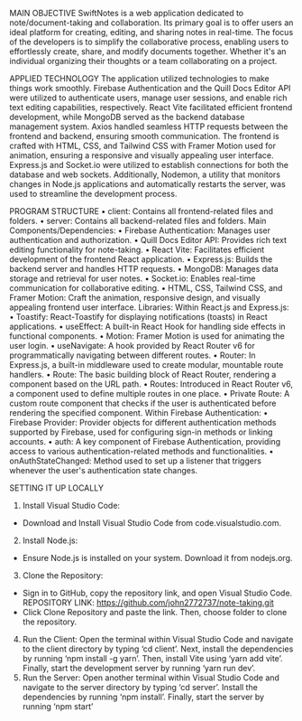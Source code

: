 MAIN OBJECTIVE
SwiftNotes is a web application dedicated to note/document-taking and 
collaboration. Its primary goal is to offer users an ideal platform for creating, 
editing, and sharing notes in real-time. The focus of the developers is to simplify
the collaborative process, enabling users to effortlessly create, share, and modify 
documents together. Whether it's an individual organizing their thoughts or a 
team collaborating on a project. 

APPLIED TECHNOLOGY
The application utilized technologies to make things work smoothly. 
Firebase Authentication and the Quill Docs Editor API were utilized to authenticate 
users, manage user sessions, and enable rich text editing capabilities, 
respectively. React Vite facilitated efficient frontend development, while 
MongoDB served as the backend database management system. Axios handled 
seamless HTTP requests between the frontend and backend, ensuring smooth 
communication. The frontend is crafted with HTML, CSS, and Tailwind CSS with
Framer Motion used for animation, ensuring a responsive and visually appealing 
user interface. Express.js and Socket.io were utilized to establish connections for 
both the database and web sockets. Additionally, Nodemon, a utility that 
monitors changes in Node.js applications and automatically restarts the server, 
was used to streamline the development process.

PROGRAM STRUCTURE 
• client: Contains all frontend-related files and folders.
• server: Contains all backend-related files and folders.
Main Components/Dependencies:
• Firebase Authentication: Manages user authentication and authorization.
• Quill Docs Editor API: Provides rich text editing functionality for note-taking.
• React Vite: Facilitates efficient development of the frontend React 
application.
• Express.js: Builds the backend server and handles HTTP requests.
• MongoDB: Manages data storage and retrieval for user notes.
• Socket.io: Enables real-time communication for collaborative editing.
• HTML, CSS, Tailwind CSS, and Framer Motion: Craft the animation,
responsive design, and visually appealing frontend user interface.
Libraries:
Within React.js and Express.js:
• Toastify: React-Toastify for displaying notifications (toasts) in React 
applications.
• useEffect: A built-in React Hook for handling side effects in functional 
components.
• Motion: Framer Motion is used for animating the user login.
• useNavigate: A hook provided by React Router v6 for programmatically 
navigating between different routes.
• Router: In Express.js, a built-in middleware used to create modular, 
mountable route handlers.
• Route: The basic building block of React Router, rendering a component 
based on the URL path.
• Routes: Introduced in React Router v6, a component used to define 
multiple routes in one place.
• Private Route: A custom route component that checks if the user is 
authenticated before rendering the specified component.
Within Firebase Authentication:
• Firebase Provider: Provider objects for different authentication methods 
supported by Firebase, used for configuring sign-in methods or linking 
accounts.
• auth: A key component of Firebase Authentication, providing access to 
various authentication-related methods and functionalities.
• onAuthStateChanged: Method used to set up a listener that triggers 
whenever the user's authentication state changes.

SETTING IT UP LOCALLY
1. Install Visual Studio Code: 
- Download and Install Visual Studio Code from code.visualstudio.com.
2. Install Node.js: 
- Ensure Node.js is installed on your system. Download it from nodejs.org.
3. Clone the Repository: 
- Sign in to GitHub, copy the repository link, and open Visual Studio Code.
REPOSITORY LINK:
https://github.com/john2772737/note-taking.git
- Click Clone Repository and paste the link. Then, choose folder to clone the 
repository.
4. Run the Client: Open the terminal within Visual Studio Code and navigate to 
the client directory by typing ‘cd client’. Next, install the dependencies by 
running ‘npm install -g yarn’. Then, install Vite using ‘yarn add vite’. Finally, 
start the development server by running ‘yarn run dev’.
5. Run the Server: Open another terminal within Visual Studio Code and 
navigate to the server directory by typing ‘cd server’. Install the 
dependencies by running ‘npm install’. Finally, start the server by running 
‘npm start’
